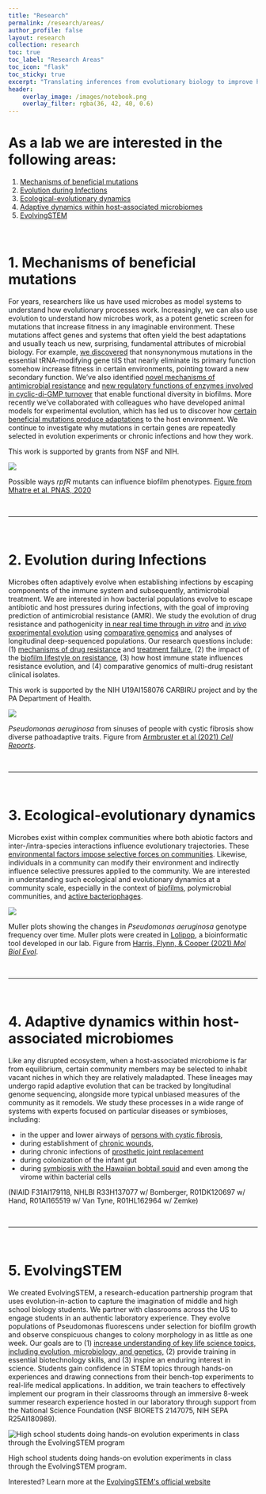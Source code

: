 ```yaml
---
title: "Research"
permalink: /research/areas/
author_profile: false
layout: research
collection: research
toc: true
toc_label: "Research Areas"
toc_icon: "flask"
toc_sticky: true
excerpt: "Translating inferences from evolutionary biology to improve human health and enable learning through authentic experiments education."
header:
    overlay_image: /images/notebook.png
    overlay_filter: rgba(36, 42, 40, 0.6)
---
```


<h1>As a lab we are interested in the following areas:</h1>

1. [Mechanisms of beneficial mutations](#mechanism)
2. [Evolution during Infections](#infection_evo)
3. [Ecological-evolutionary dynamics](#eco_evo)
4. [Adaptive dynamics within host-associated microbiomes](#microbiome)
5. [EvolvingSTEM](#evolvingstem)

<br>

<a name="mechanism"></a>
# 1. Mechanisms of beneficial mutations

For years, researchers like us have used microbes as model systems to understand how evolutionary processes work. Increasingly, we can also use evolution to understand how microbes work, as a potent genetic screen for mutations that increase fitness in any imaginable environment. These mutations affect genes and systems that often yield the best adaptations and usually teach us new, surprising, fundamental attributes of microbial biology. For example, [we discovered](https://journals.asm.org/doi/10.1128/mbio.00287-23) that nonsynonymous mutations in the essential tRNA-modifying gene tilS that nearly eliminate its primary function somehow increase fitness in certain environments, pointing toward a new secondary function. We’ve also identified [novel mechanisms of antimicrobial resistance](https://journals.asm.org/doi/10.1128/mBio.00932-20https://journals.asm.org/doi/10.1128/mBio.00932-20) and [new regulatory functions of enzymes involved in cyclic-di-GMP turnover](https://www.pnas.org/doi/10.1073/pnas.2008540117) that enable functional diversity in biofilms. More recently we’ve collaborated with colleagues who have developed animal models for experimental evolution, which has led us to discover how [certain beneficial mutations produce adaptations](https://journals.asm.org/doi/full/10.1128/mSystems.00352-20) to the host environment. We continue to investigate why mutations in certain genes are repeatedly selected in evolution experiments or chronic infections and how they work. 

This work is supported by grants from NSF and NIH.

<div class="research_fig">
    <img src="/images/mhatre_fig7.jpg" />
    <p>Possible ways <i>rpfR</i> mutants can influence biofilm phenotypes. 
    <a href="https://doi.org/10.1073/pnas.2008540117">Figure from Mhatre et al. PNAS, 2020</a></p>
</div>

<br>

***

<br>

<a name="infection_evo"></a>

# 2. Evolution during Infections

Microbes often adaptively evolve when establishing infections by escaping components of the immune system and subsequently, antimicrobial treatment. We are interested in how bacterial populations evolve to escape antibiotic and host pressures during infections, with the goal of improving prediction of antimicrobial resistance (AMR). We study the evolution of drug resistance and pathogenicity [in near real time through <i>in vitro</i>](https://elifesciences.org/articles/47612) and [<i>in vivo</i> experimental evolution](https://journals.asm.org/doi/full/10.1128/mSystems.00352-20)  using [comparative genomics](https://journals.asm.org/doi/full/10.1128/mSystems.00029-16) and analyses of longitudinal deep-sequenced populations. Our research questions include: (1) [mechanisms of drug resistance](https://journals.asm.org/doi/full/10.1128/mBio.00932-20) and [treatment failure](https://www.nature.com/articles/s41564-022-01126-8), (2) the impact of the [biofilm lifestyle on resistance](https://elifesciences.org/articles/47612), (3) how host immune state influences resistance evolution, and (4) comparative genomics of multi-drug resistant clinical isolates. 

This work is supported by the NIH U19AI158076 CARBIRU project and by the PA Department of Health.

<div class="research_fig">
    <img src="/images/infection_evo_fig.jpeg" />
    <p><i>Pseudomonas aeruginosa</i> from sinuses of people with cystic fibrosis show diverse pathoadaptive traits. Figure from 
    <a href="https://doi.org/10.1016/j.celrep.2021.109829">Armbruster et al (2021) <i>Cell Reports</i></a>.</p>
</div>

<br>

***

<br>

<a name="eco_evo"></a>

# 3. Ecological-evolutionary dynamics

Microbes exist within complex communities where both abiotic factors and inter-/intra-species interactions influence evolutionary trajectories. These [environmental factors impose selective forces on communities](http://doi.wiley.com/10.1002/evl3.75). Likewise, individuals in a community can modify their environment and indirectly influence selective pressures applied to the community. We are interested in understanding such ecological and evolutionary dynamics at a community scale, especially in the context of [biofilms](http://dx.doi.org/10.1038/ismej.2010.136), polymicrobial communities, and [active bacteriophages](https://www.science.org/doi/full/10.1126/sciadv.abh1489).

<div class="research_fig">
    <img src="/images/eco_evo_fig.jpeg" />
    <p>Muller plots showing the changes in <i>Pseudomonas aeruginosa</i> genotype frequency over time. Muller plots were created in <a href="https://github.com/cdeitrick/Lolipop">Lolipop</a>, a bioinformatic tool developed in our lab. Figure from 
    <a href="https://doi.org/10.1093/molbev/msab248">Harris, Flynn, & Cooper (2021) <i>Mol Biol Evol</i></a>.</p>
</div>

<br>

***

<br>

<a name="microbiome"></a>

# 4. Adaptive dynamics within host-associated microbiomes

Like any disrupted ecosystem, when a host-associated microbiome is far from equilibrium, certain community members may be selected to inhabit vacant niches in which they are relatively maladapted. These lineages may undergo rapid adaptive evolution that can be tracked by longitudinal genome sequencing, alongside more typical unbiased measures of the community as it remodels. We study these processes in a wide range of systems with experts focused on particular diseases or symbioses, including:
- in the upper and lower airways of [persons with cystic fibrosis](https://www.sciencedirect.com/science/article/pii/S2211124721012936), 
- during establishment of [chronic wounds](https://journals.asm.org/doi/full/10.1128/mBio.01698-19),
- during chronic infections of [prosthetic joint replacement](https://onlinelibrary.wiley.com/doi/full/10.1002/jor.25031)
- during colonization of the infant gut
- during [symbiosis with the Hawaiian bobtail squid](https://elifesciences.org/articles/24414)
and even among the virome within bacterial cells

(NIAID F31AI179118, NHLBI R33H137077 w/ Bomberger, R01DK120697 w/ Hand, R01AI165519 w/ Van Tyne, R01HL162964 w/ Zemke)


<!-- <div class="research_fig">
    <img src="/images/placeholder-image.png" />
    <p>Placeholder caption</p>
</div> -->

<br>

***

<br>

<a name="evolvingstem"></a>

# 5. EvolvingSTEM

We created EvolvingSTEM, a research-education partnership program that uses evolution-in-action to capture the imagination of middle and high school biology students. We partner with classrooms across the US to engage students in an authentic laboratory experience. They evolve populations of Pseudomonas fluorescens under selection for biofilm growth and observe conspicuous changes to colony morphology in as little as one week. Our goals are to (1) [increase understanding of key life science topics, including evolution, microbiology, and genetics,](https://evolution-outreach.biomedcentral.com/articles/10.1186/s12052-019-0103-4) (2) provide training in essential biotechnology skills, and (3) inspire an enduring interest in science. Students gain confidence in STEM topics through hands-on experiences and drawing connections from their bench-top experiments to real-life medical applications. In addition, we train teachers to effectively implement our program in their classrooms through an immersive 8-week summer research experience hosted in our laboratory through support from the National Science Foundation (NSF BIORETS 2147075, NIH SEPA R25AI180989).

<div class="research_fig">
    <img src="/images/EvolvingSTEM_class.png" alt="High school students doing hands-on evolution experiments in class through the EvolvingSTEM program" />
    <p>High school students doing hands-on evolution experiments in class through the EvolvingSTEM program.</p>
</div>

Interested? Learn more at the [EvolvingSTEM's official website](https://evolvingstem.org/)